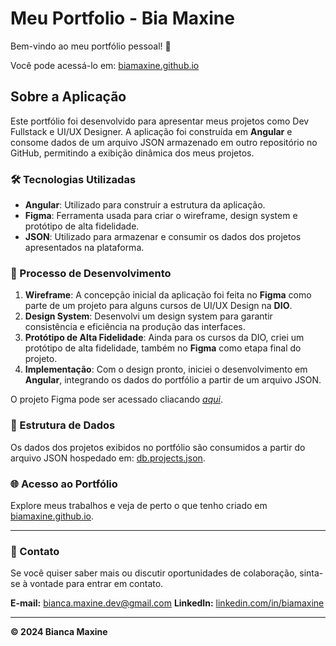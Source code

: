 # Meu Portfolio - Bia Maxine

Bem-vindo ao meu portfólio pessoal! 🚀

Você pode acessá-lo em: [biamaxine.github.io](https://biamaxine.github.io)

## Sobre a Aplicação

Este portfólio foi desenvolvido para apresentar meus projetos como Dev Fullstack e UI/UX Designer. A aplicação foi construída em __Angular__ e consome dados de um arquivo JSON armazenado em outro repositório no GitHub, permitindo a exibição dinâmica dos meus projetos.

### 🛠 Tecnologias Utilizadas
- __Angular__: Utilizado para construir a estrutura da aplicação.
- __Figma__: Ferramenta usada para criar o wireframe, design system e protótipo de alta fidelidade.
- __JSON__: Utilizado para armazenar e consumir os dados dos projetos apresentados na plataforma.

### 🚀 Processo de Desenvolvimento
1. __Wireframe__: A concepção inicial da aplicação foi feita no __Figma__ como parte de um projeto para alguns cursos de UI/UX Design na __DIO__.
2. __Design System__: Desenvolvi um design system para garantir consistência e eficiência na produção das interfaces.
3. __Protótipo de Alta Fidelidade__: Ainda para os cursos da DIO, criei um protótipo de alta fidelidade, também no __Figma__ como etapa final do projeto.
4. __Implementação__: Com o design pronto, iniciei o desenvolvimento em __Angular__, integrando os dados do portfólio a partir de um arquivo JSON.

O projeto Figma pode ser acessado cliacando _[aqui](https://www.figma.com/design/CCjGBqopru3OXpEOopKxcY/Untitled?node-id=0-1&t=pK9PGunEy7sUFIXD-1)_.

### 📁 Estrutura de Dados
Os dados dos projetos exibidos no portfólio são consumidos a partir do arquivo JSON hospedado em: [db.projects.json](https://biamaxine.github.io/json-server/db.projects.json).

### 🌐 Acesso ao Portfólio
Explore meus trabalhos e veja de perto o que tenho criado em [biamaxine.github.io](https://biamaxine.github.io).

---

### 📧 Contato
Se você quiser saber mais ou discutir oportunidades de colaboração, sinta-se à vontade para entrar em contato.

__E-mail:__ [bianca.maxine.dev@gmail.com](mailto:bianca.maxine.dev@gmail.com)
__LinkedIn:__ [linkedin.com/in/biamaxine](https://linkedin.com/in/biamaxine)

---

__© 2024 Bianca Maxine__
